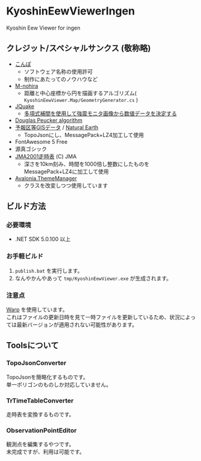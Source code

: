 # KyoshinEewViewerIngen
Kyoshin Eew Viewer for ingen

## クレジット/スペシャルサンクス (敬称略)

- [こんぽ](https://twitter.com/compo031)
  - ソフトウェア名称の使用許可
  - 制作にあたってのノウハウなど
- [M-nohira](https://github.com/M-nohira)
  - 距離と中心座標から円を描画するアルゴリズム( `KyoshinEewViewer.Map/GeometryGenerator.cs` )
- [JQuake](https://jquake.net/)
  - [多項式補間を使用して強震モニタ画像から数値データを決定する](https://qiita.com/NoneType1/items/a4d2cf932e20b56ca444)
- [Douglas Peucker algorithm](https://www.codeproject.com/Articles/18936/A-C-Implementation-of-Douglas-Peucker-Line-Appro)
- [予報区等GISデータ](https://www.data.jma.go.jp/developer/gis.html) / [Natural Earth](https://www.naturalearthdata.com/)
  - TopoJsonにし、MessagePack+LZ4加工して使用
- FontAwesome 5 Free
- 源真ゴシック
- [JMA2001走時表](https://www.data.jma.go.jp/svd/eqev/data/bulletin/catalog/appendix/trtime/trt_j.html) (C) JMA
  - 深さを10km刻み、時間を1000倍し整数にしたものをMessagePack+LZ4に加工して使用
- [Avalonia.ThemeManager](https://github.com/wieslawsoltes/Avalonia.ThemeManager)
  - クラスを改変しつつ使用しています

## ビルド方法

### 必要環境

- .NET SDK 5.0.100 以上

### お手軽ビルド

1. `publish.bat` を実行します。
2. なんやかんやあって `tmp/KyoshinEewViewer.exe` が生成されます。

### 注意点

[Warp](https://github.com/dgiagio/warp) を使用しています。  
これはファイルの更新日時を見て一時ファイルを更新しているため、状況によっては最新バージョンが適用されない可能性があります。

## Toolsについて

### TopoJsonConverter

TopoJsonを簡略化するものです。  
単一ポリゴンのものしか対応していません。

### TrTimeTableConverter

走時表を変換するものです。

### ObservationPointEditor

観測点を編集するやつです。  
未完成ですが、利用は可能です。
